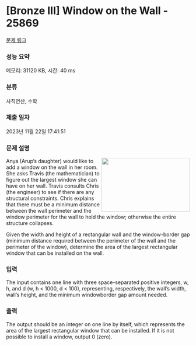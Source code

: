 # [Bronze III] Window on the Wall - 25869 

[문제 링크](https://www.acmicpc.net/problem/25869) 

### 성능 요약

메모리: 31120 KB, 시간: 40 ms

### 분류

사칙연산, 수학

### 제출 일자

2023년 11월 22일 17:41:51

### 문제 설명

<p><img alt="" src="https://upload.acmicpc.net/fc781aa3-f60c-4a61-aef7-e279ee1f6349/-/preview/" style="width: 242px; height: 147px; float: right;">Anya (Arup’s daughter) would like to add a window on the wall in her room. She asks Travis (the mathematician) to figure out the largest window she can have on her wall. Travis consults Chris (the engineer) to see if there are any structural constraints. Chris explains that there must be a minimum distance between the wall perimeter and the window perimeter for the wall to hold the window; otherwise the entire structure collapses.</p>

<p>Given the width and height of a rectangular wall and the window-border gap (minimum distance required between the perimeter of the wall and the perimeter of the window), determine the area of the largest rectangular window that can be installed on the wall.</p>

### 입력 

 <p>The input contains one line with three space-separated positive integers, w, h, and d (w, h < 1000, d < 100), representing, respectively, the wall’s width, wall’s height, and the minimum windowborder gap amount needed.</p>

### 출력 

 <p>The output should be an integer on one line by itself, which represents the area of the largest rectangular window that can be installed. If it is not possible to install a window, output 0 (zero).</p>


